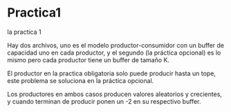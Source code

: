 # Practica1
la practica 1

Hay dos archivos, uno es el modelo productor-consumidor con un buffer de capacidad uno en cada productor, y el segundo (la práctica opcional) es lo mismo pero cada productor tiene un buffer de tamaño K. 

El productor en la practica obligatoria solo puede producir hasta un tope, este problema se soluciona en la práctica opcional. 

Los productores en ambos casos producen valores aleatorios y crecientes, y cuando terminan de producir ponen un -2 en su respectivo buffer. 




